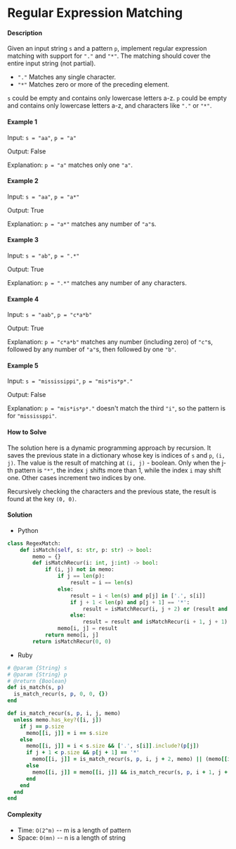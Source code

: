 # Regular Expression Matching

#### Description

Given an input string `s` and a pattern `p`, implement regular expression matching with support for `"."` and `"*"`.
The matching should cover the entire input string (not partial).

- `"."` Matches any single character.
- `"*"` Matches zero or more of the preceding element.

`s` could be empty and contains only lowercase letters a-z.
`p` could be empty and contains only lowercase letters a-z, and characters like `"."` or `"*"`.

#### Example 1
Input: `s = "aa"`, `p = "a"`

Output: False

Explanation: `p = "a"` matches only one `"a"`.

#### Example 2
Input: `s = "aa"`,  `p = "a*"`

Output: True

Explanation: `p = "a*"` matches any number of `"a"`s.

#### Example 3
Input: `s = "ab"`, `p = ".*"`

Output: True

Explanation: `p = ".*"` matches any number of any characters.

#### Example 4
Input: `s = "aab"`, `p = "c*a*b"`

Output: True

Explanation: `p = "c*a*b"` matches any number (including zero) of `"c"`s, followed by any number of `"a"`s, then followed by one `"b"`.

#### Example 5
Input: `s = "mississippi"`, `p = "mis*is*p*."`

Output: False

Explanation: `p = "mis*is*p*."` doesn't match the third `"i"`, so the pattern is for `"mississppi"`. 

#### How to Solve

The solution here is a dynamic programming approach by recursion.
It saves the previous state in a dictionary whose key is indices of `s` and `p`, `(i, j)`. The value is the result of matching at `(i, j)` - boolean.
Only when the j-th pattern is `"*"`, the index `j` shifts more than 1, while the index `i` may shift one. Other cases increment two indices by one.

Recursively checking the characters and the previous state,
the result is found at the key `(0, 0)`.

#### Solution
- Python

```python
class RegexMatch:
    def isMatch(self, s: str, p: str) -> bool:
        memo = {}
        def isMatchRecur(i: int, j:int) -> bool:
            if (i, j) not in memo:
                if j == len(p):
                    result = i == len(s)
                else:
                    result = i < len(s) and p[j] in ['.', s[i]]
                    if j + 1 < len(p) and p[j + 1] == '*':
                        result = isMatchRecur(i, j + 2) or (result and isMatchRecur(i + 1, j))
                    else:
                        result = result and isMatchRecur(i + 1, j + 1)
                memo[i, j] = result
            return memo[i, j]
        return isMatchRecur(0, 0)
```

- Ruby

```ruby
# @param {String} s
# @param {String} p
# @return {Boolean}
def is_match(s, p)
  is_match_recur(s, p, 0, 0, {})
end

def is_match_recur(s, p, i, j, memo)
  unless memo.has_key?([i, j])
    if j == p.size
      memo[[i, j]] = i == s.size
    else
      memo[[i, j]] = i < s.size && ['.', s[i]].include?(p[j])
      if j + 1 < p.size && p[j + 1] == '*'
        memo[[i, j]] = is_match_recur(s, p, i, j + 2, memo) || (memo[[i, j]] && is_match_recur(s, p, i + 1, j, memo))
      else
        memo[[i, j]] = memo[[i, j]] && is_match_recur(s, p, i + 1, j + 1, memo)
      end
    end
  end
end
```

#### Complexity
- Time: `O(2^m)` -- m is a length of pattern
- Space: `O(mn)` -- n is a length of string
